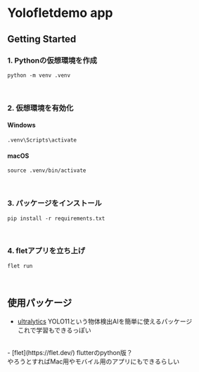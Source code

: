 # Yolofletdemo app


## Getting Started

### 1. Pythonの仮想環境を作成
```
python -m venv .venv
```
<br>


### 2. 仮想環境を有効化

#### Windows
```
.venv\Scripts\activate
```

#### macOS
```
source .venv/bin/activate
```
<br>


### 3. パッケージをインストール
```
pip install -r requirements.txt
```
<br>


### 4. fletアプリを立ち上げ
```
flet run
```
<br>


## 使用パッケージ
- [ultralytics](https://github.com/ultralytics/ultralytics?tab=readme-ov-file)
YOLO11という物体検出AIを簡単に使えるパッケージ<br>
これで学習もできるっぽい<br>
<br>
- [flet](https://flet.dev/)
flutterのpython版？<br>
やろうとすればMac用やモバイル用のアプリにもできるらしい<br>


